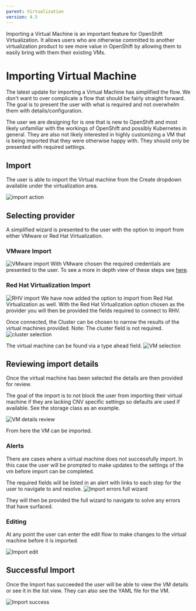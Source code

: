 ```yaml
---
parent: Virtualization
version: 4.5
---
```

Importing a Virtual Machine is an important feature for OpenShift Virtualization. It allows users who are otherwise committed to another virtualization product to see more value in OpenShift by allowing them to easily bring with them their existing VMs.

# Importing Virtual Machine
The latest update for importing a Virtual Machine has simplified the flow.
We don't want to over complicate a flow that should be fairly straight forward. The goal is to present the user with what is required and not overwhelm them with details/configuration.

The user we are designing for is one that is new to OpenShift and most likely unfamiliar with the workings of OpenShift and possibly Kubernetes in general. They are also not likely interested in highly customizing a VM that is being imported that they were otherwise happy with. They should only be presented with required settings.

## Import
The user is able to import the Virtual machine from the Create dropdown available under the virtualization area.

![import action](img/import-1.png)

## Selecting provider
A simplified wizard is presented to the user with the option to import from either VMware or Red Hat Virtualization.

### VMware Import
![VMware import](img/import-2.png)
With VMware chosen the required credentials are presented to the user. To see a more in depth view of these steps see [here](designs/virtualization/4.3/create-vm/wizard-import/).

### Red Hat Virtualization Import
![RHV import](img/import-3.png)
We have now added the option to import from Red Hat Virtualization as well. With the Red Hat Virtualization option chosen as the provider you will then be provided the fields required to connect to RHV.

Once connected, the Cluster can be chosen to narrow the results of the virtual machines provided. Note: The cluster field is not required.
![cluster selection](img/import-4.png)

The virtual machine can be found via a type ahead field.
![VM selection](img/import-5.png)

## Reviewing import details

Once the virtual machine has been selected the details are then provided for review.

The goal of the import is to not block the user from importing their virtual machine if they are lacking CNV specific settings so defaults are used if available. See the storage class as an example.

![VM details review](img/import-6.png)

From here the VM can be imported.

### Alerts

There are cases where a virtual machine does not successfully import. In this case the user will be prompted to make updates to the settings of the vm before import can be completed.

The required fields will be listed in an alert with links to each step for the user to navigate to and resolve.
![Import errors full wizard](img/import-8.png)

They will then be provided the full wizard to navigate to solve any errors that have surfaced.



### Editing

At any point the user can enter the edit flow to make changes to the virtual machine before it is imported.

![Import edit](img/import-9.png)


## Successful Import

Once the Import has succeeded the user will be able to view the VM details or see it in the list view. They can also see the YAML file for the VM.

![Import success](img/import-10.png)



